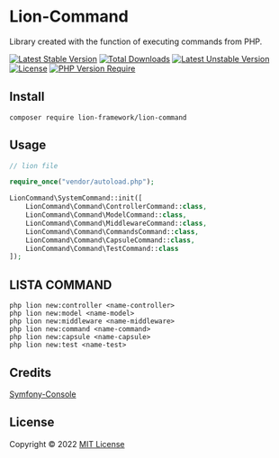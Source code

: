 # Lion-Command
Library created with the function of executing commands from PHP.

[![Latest Stable Version](http://poser.pugx.org/lion-framework/lion-command/v)](https://packagist.org/packages/lion-framework/lion-command) [![Total Downloads](http://poser.pugx.org/lion-framework/lion-command/downloads)](https://packagist.org/packages/lion-framework/lion-command) [![Latest Unstable Version](http://poser.pugx.org/lion-framework/lion-command/v/unstable)](https://packagist.org/packages/lion-framework/lion-command) [![License](http://poser.pugx.org/lion-framework/lion-command/license)](https://packagist.org/packages/lion-framework/lion-command) [![PHP Version Require](http://poser.pugx.org/lion-framework/lion-command/require/php)](https://packagist.org/packages/lion-framework/lion-command)

## Install
```
composer require lion-framework/lion-command
```

## Usage
```php
// lion file

require_once("vendor/autoload.php");

LionCommand\SystemCommand::init([
    LionCommand\Command\ControllerCommand::class,
    LionCommand\Command\ModelCommand::class,
    LionCommand\Command\MiddlewareCommand::class,
    LionCommand\Command\CommandsCommand::class,
    LionCommand\Command\CapsuleCommand::class,
    LionCommand\Command\TestCommand::class
]);
```

## LISTA COMMAND
```shell
php lion new:controller <name-controller>
php lion new:model <name-model>
php lion new:middleware <name-middleware>
php lion new:command <name-command>
php lion new:capsule <name-capsule>
php lion new:test <name-test>
```

## Credits
[Symfony-Console](https://github.com/symfony/console)

## License
Copyright © 2022 [MIT License](https://github.com/Sleon4/Lion-PHP/blob/main/LICENSE)